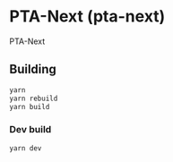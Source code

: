 # PTA-Next (pta-next)

PTA-Next

## Building

```bash
yarn
yarn rebuild
yarn build
```

### Dev build

```bash
yarn dev
```
